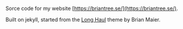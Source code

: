 Sorce code for my website [https://briantree.se/](https://briantree.se/).

Built on jekyll, started from the [Long Haul](http://brianmaierjr.com/long-haul) theme by Brian Maier.
